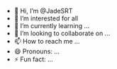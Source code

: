 - 👋 Hi, I’m @JadeSRT
- 👀 I’m interested for all
- 🌱 I’m currently learning ...
- 💞️ I’m looking to collaborate on ...
- 📫 How to reach me ...
- 😄 Pronouns: ...
- ⚡ Fun fact: ...

<!---
JadeSRT/JadeSRT is a ✨ special ✨ repository because its `README.md` (this file) appears on your GitHub profile.
You can click the Preview link to take a look at your changes.
--->
